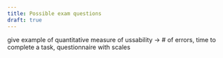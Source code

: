 ```yaml
---
title: Possible exam questions
draft: true
---
```

give example of quantitative measure of ussability -> # of errors, time to complete a task, questionnaire with scales

